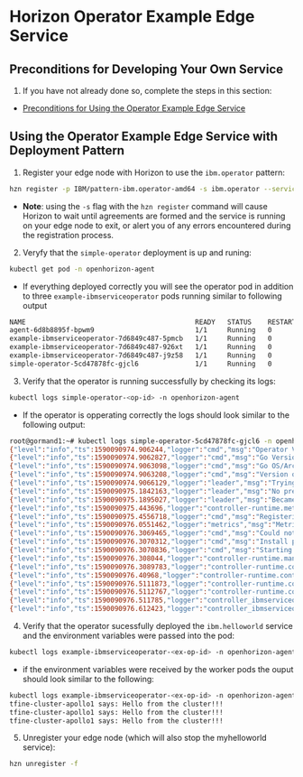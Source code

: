 # Horizon Operator Example Edge Service

## Preconditions for Developing Your Own Service

1. If you have not already done so, complete the steps in this section:

  - [Preconditions for Using the Operator Example Edge Service](README.md#preconditions)
  
## <a id=using-operator-pattern></a> Using the Operator Example Edge Service with Deployment Pattern

1. Register your edge node with Horizon to use the `ibm.operator` pattern:

```bash
hzn register -p IBM/pattern-ibm.operator-amd64 -s ibm.operator --serviceorg IBM -u $HZN_EXCHANGE_USER_AUTH
```
 - **Note**: using the `-s` flag with the `hzn register` command will cause Horizon to wait until agreements are formed and the service is running on your edge node to exit, or alert you of any errors encountered during the registration process. 

2. Veryfy that the `simple-operator` deployment is up and runing:
```bash 
kubectl get pod -n openhorizon-agent
```

- If everything deployed correctly you will see the operator pod in addition to three `example-ibmserviceoperator` pods running similar to following output
```bash 
NAME                                          READY   STATUS    RESTARTS   AGE
agent-6d8b8895f-bpwm9                         1/1     Running   0          2d21h
example-ibmserviceoperator-7d6849c487-5pmcb   1/1     Running   0          88s
example-ibmserviceoperator-7d6849c487-926xt   1/1     Running   0          88s
example-ibmserviceoperator-7d6849c487-j9z58   1/1     Running   0          88s
simple-operator-5cd47878fc-gjcl6              1/1     Running   0          96s
```

3. Verify that the operator is running successfully by checking its logs:
```bash
kubectl logs simple-operator-<op-id> -n openhorizon-agent
```

- If the operator is opperating correctly the logs should look similar to the following output:
```bash
root@gormand1:~# kubectl logs simple-operator-5cd47878fc-gjcl6 -n openhorizon-agent
{"level":"info","ts":1590090974.906244,"logger":"cmd","msg":"Operator Version: 0.0.1"}
{"level":"info","ts":1590090974.9062827,"logger":"cmd","msg":"Go Version: go1.14.3"}
{"level":"info","ts":1590090974.9063098,"logger":"cmd","msg":"Go OS/Arch: linux/amd64"}
{"level":"info","ts":1590090974.9063208,"logger":"cmd","msg":"Version of operator-sdk: v0.17.1"}
{"level":"info","ts":1590090974.9066129,"logger":"leader","msg":"Trying to become the leader."}
{"level":"info","ts":1590090975.1842163,"logger":"leader","msg":"No pre-existing lock was found."}
{"level":"info","ts":1590090975.1895027,"logger":"leader","msg":"Became the leader."}
{"level":"info","ts":1590090975.443696,"logger":"controller-runtime.metrics","msg":"metrics server is starting to listen","addr":"0.0.0.0:8383"}
{"level":"info","ts":1590090975.4556718,"logger":"cmd","msg":"Registering Components."}
{"level":"info","ts":1590090976.0551462,"logger":"metrics","msg":"Metrics Service object created","Service.Name":"simple-operator-metrics","Service.Namespace":"openhorizon-agent"}
{"level":"info","ts":1590090976.3069465,"logger":"cmd","msg":"Could not create ServiceMonitor object","error":"no ServiceMonitor registered with the API"}
{"level":"info","ts":1590090976.3070312,"logger":"cmd","msg":"Install prometheus-operator in your cluster to create ServiceMonitor objects","error":"no ServiceMonitor registered with the API"}
{"level":"info","ts":1590090976.3070836,"logger":"cmd","msg":"Starting the Cmd."}
{"level":"info","ts":1590090976.308044,"logger":"controller-runtime.manager","msg":"starting metrics server","path":"/metrics"}
{"level":"info","ts":1590090976.3089783,"logger":"controller-runtime.controller","msg":"Starting EventSource","controller":"ibmserviceoperator-controller","source":"kind source: /, Kind="}
{"level":"info","ts":1590090976.40968,"logger":"controller-runtime.controller","msg":"Starting EventSource","controller":"ibmserviceoperator-controller","source":"kind source: /, Kind="}
{"level":"info","ts":1590090976.5111873,"logger":"controller-runtime.controller","msg":"Starting Controller","controller":"ibmserviceoperator-controller"}
{"level":"info","ts":1590090976.5112767,"logger":"controller-runtime.controller","msg":"Starting workers","controller":"ibmserviceoperator-controller","worker count":1}
{"level":"info","ts":1590090976.511785,"logger":"controller_ibmserviceoperator","msg":"Reconciling IBMserviceOperator","Request.Namespace":"openhorizon-agent","Request.Name":"example-ibmserviceoperator"}
{"level":"info","ts":1590090976.612423,"logger":"controller_ibmserviceoperator","msg":"Creating a new Deployment","Request.Namespace":"openhorizon-agent","Request.Name":"example-ibmserviceoperator","Deployment.Namespace":"openhorizon-agent","Deployment.Name":"example-ibmserviceoperator"}
```

4. Verify that the operator sucessfully deployed the `ibm.helloworld` service and the environment variables were passed into the pod:
```bash
kubectl logs example-ibmserviceoperator-<ex-op-id> -n openhorizon-agent
```

- if the environment variables were received by the worker pods the ouput should look similar to the following:
```bash
kubectl logs example-ibmserviceoperator-<ex-op-id> -n openhorizon-agent
tfine-cluster-apollo1 says: Hello from the cluster!!!
tfine-cluster-apollo1 says: Hello from the cluster!!!
tfine-cluster-apollo1 says: Hello from the cluster!!!
```

5. Unregister your edge node (which will also stop the myhelloworld service):
```bash
hzn unregister -f
```
